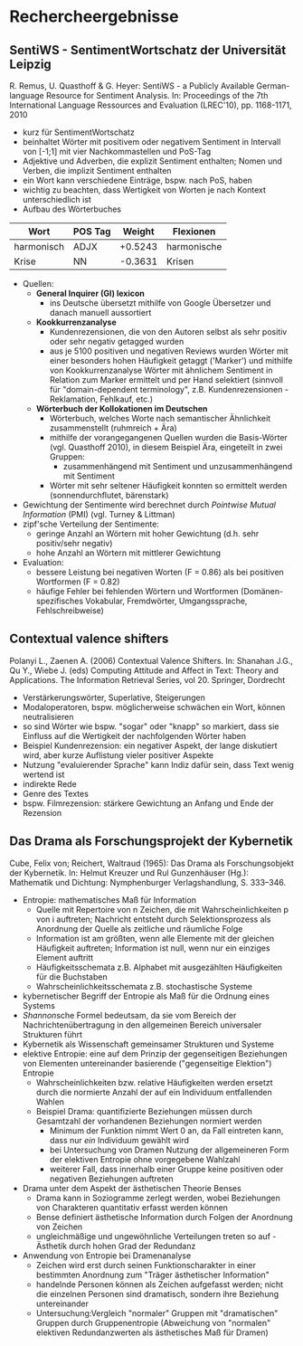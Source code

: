 ﻿# Rechercheergebnisse

## SentiWS - SentimentWortschatz der Universität Leipzig 

R. Remus, U. Quasthoff & G. Heyer: SentiWS - a Publicly Available German-language Resource for Sentiment Analysis.
In: Proceedings of the 7th International Language Ressources and Evaluation (LREC'10), pp. 1168-1171, 2010

- kurz für SentimentWortschatz
- beinhaltet Wörter mit positivem oder negativem Sentiment in Intervall von [-1;1] mit vier Nachkommastellen und PoS-Tag 
- Adjektive und Adverben, die explizit Sentiment enthalten; Nomen und Verben, die implizit Sentiment enthalten 
- ein Wort kann verschiedene Einträge, bspw. nach PoS, haben
- wichtig zu beachten, dass Wertigkeit von Worten je nach Kontext unterschiedlich ist 
- Aufbau des Wörterbuches

 Wort | POS Tag | Weight  | Flexionen       
---|---|---|---
 harmonisch  | ADJX        | +0.5243      | harmonische 
 Krise       | NN          | -0.3631      | Krisen          

- Quellen: 
	- **General Inquirer (GI) lexicon** 
		- ins Deutsche übersetzt mithilfe von Google Übersetzer und danach manuell aussortiert 
	- **Kookkurrenzanalyse** 
		- Kundenrezensionen, die von den Autoren selbst als sehr positiv oder sehr negativ getagged wurden 
		- aus je 5100 positiven und negativen Reviews wurden Wörter mit einer besonders hohen Häufigkeit getaggt ('Marker') und mithilfe von Kookkurrenzanalyse Wörter mit ähnlichem Sentiment in Relation zum Marker ermittelt und per Hand selektiert (sinnvoll für "domain-dependent terminology", z.B. Kundenrezensionen - Reklamation, Fehlkauf, etc.)
	- **Wörterbuch der Kollokationen im Deutschen** 
		- Wörterbuch, welches Worte nach semantischer Ähnlichkeit zusammenstellt (ruhmreich + Ära)
		- mithilfe der vorangegangenen Quellen wurden die Basis-Wörter (vgl. Quasthoff 2010), in diesem Beispiel Ära, eingeteilt in zwei Gruppen: 
			- zusammenhängend mit Sentiment und unzusammenhängend mit Sentiment 
		- Wörter mit sehr seltener Häufigkeit konnten so ermittelt werden (sonnendurchflutet, bärenstark)
- Gewichtung der Sentimente wird berechnet durch *Pointwise Mutual Information* (PMI) (vgl. Turney & Littman)
- zipf'sche Verteilung der Sentimente:
	- geringe Anzahl an Wörtern mit hoher Gewichtung (d.h. sehr positiv/sehr negativ) 
	- hohe Anzahl an Wörtern mit mittlerer Gewichtung 
- Evaluation: 
	- bessere Leistung bei negativen Worten (F = 0.86) als bei positiven Wortformen (F = 0.82) 
	- häufige Fehler bei fehlenden Wörtern und Wortformen (Domänen-spezifisches Vokabular, Fremdwörter, Umgangssprache, Fehlschreibweise) 

## Contextual valence shifters

Polanyi L., Zaenen A. (2006) Contextual Valence Shifters. In: Shanahan J.G., Qu Y., Wiebe J. (eds) Computing Attitude and Affect in Text: Theory and Applications. The Information Retrieval Series, vol 20. Springer, Dordrecht

- Verstärkerungswörter, Superlative, Steigerungen
- Modaloperatoren, bspw. möglicherweise schwächen ein Wort, können neutralisieren
- so sind Wörter wie bspw. "sogar" oder "knapp" so markiert, dass sie Einfluss auf die Wertigkeit der nachfolgenden Wörter haben 
- Beispiel Kundenrezension: ein negativer Aspekt, der lange diskutiert wird, aber kurze Auflistung vieler positiver Aspekte 
- Nutzung "evaluierender Sprache" kann Indiz dafür sein, dass Text wenig wertend ist 
- indirekte Rede 
- Genre des Textes
- bspw. Filmrezension: stärkere Gewichtung an Anfang und Ende der Rezension 

## Das Drama als Forschungsprojekt der Kybernetik 

Cube, Felix von; Reichert, Waltraud (1965): Das Drama als Forschungsobjekt der Kybernetik. In: Helmut Kreuzer und Rul Gunzenhäuser (Hg.): Mathematik und Dichtung: Nymphenburger Verlagshandlung, S. 333–346.

- Entropie: mathematisches Maß für Information
	- Quelle mit Repertoire von n Zeichen, die mit Wahrscheinlichkeiten p von i auftreten; Nachricht entsteht durch Selektionsprozess als Anordnung der Quelle als zeitliche und räumliche Folge  
	- Information ist am größten, wenn alle Elemente mit der gleichen Häufigkeit auftreten; Information ist null, wenn nur ein einziges  Element auftritt
	- Häufigkeitsschemata z.B. Alphabet mit ausgezählten Häufigkeiten für die Buchstaben
	- Wahrscheinlichkeitsschemata z.B. stochastische Systeme 
- kybernetischer Begriff der Entropie als Maß für die Ordnung eines Systems
- *Shannon*sche Formel bedeutsam, da sie vom Bereich der Nachrichtenübertragung in den allgemeinen Bereich universaler Strukturen führt 
- Kybernetik als Wissenschaft gemeinsamer Strukturen und Systeme
- elektive Entropie: eine auf dem Prinzip der gegenseitigen Beziehungen von Elementen untereinander basierende ("gegenseitige Elektion") Entropie
	- Wahrscheinlichkeiten bzw. relative Häufigkeiten werden ersetzt durch die normierte Anzahl der auf ein Individuum entfallenden Wahlen 
	- Beispiel Drama: quantifizierte Beziehungen müssen durch Gesamtzahl der vorhandenen Beziehungen normiert werden 
		- Minimum der Funktion nimmt Wert 0 an, da Fall eintreten kann, dass nur *ein* Individuum gewählt wird 
		- bei Untersuchung von Dramen Nutzung der allgemeineren Form der elektiven Entropie ohne vorgegebene Wahlzahl 
		- weiterer Fall, dass innerhalb einer Gruppe keine positiven oder negativen Beziehungen auftreten 
- Drama unter dem Aspekt der ästhetischen Theorie Benses
	- Drama kann in Soziogramme zerlegt werden, wobei Beziehungen von Charakteren quantitativ erfasst werden können 
	- Bense definiert ästhetische Information durch Folgen der Anordnung von Zeichen 
	- ungleichmäßige und ungewöhnliche Verteilungen treten so auf - Ästhetik durch hohen Grad der Redundanz 
- Anwendung von Entropie bei Dramenanalyse 
	- Zeichen wird erst durch seinen Funktionscharakter in einer bestimmten Anordnung zum "Träger ästhetischer Information"
	- handelnde Personen können als Zeichen aufgefasst werden; nicht die einzelnen Personen sind dramatisch, sondern ihre Beziehung untereinander 
	- Untersuchung:Vergleich "normaler" Gruppen mit "dramatischen" Gruppen durch Gruppenentropie (Abweichung von "normalen" elektiven Redundanzwerten als ästhetisches Maß für Dramen)